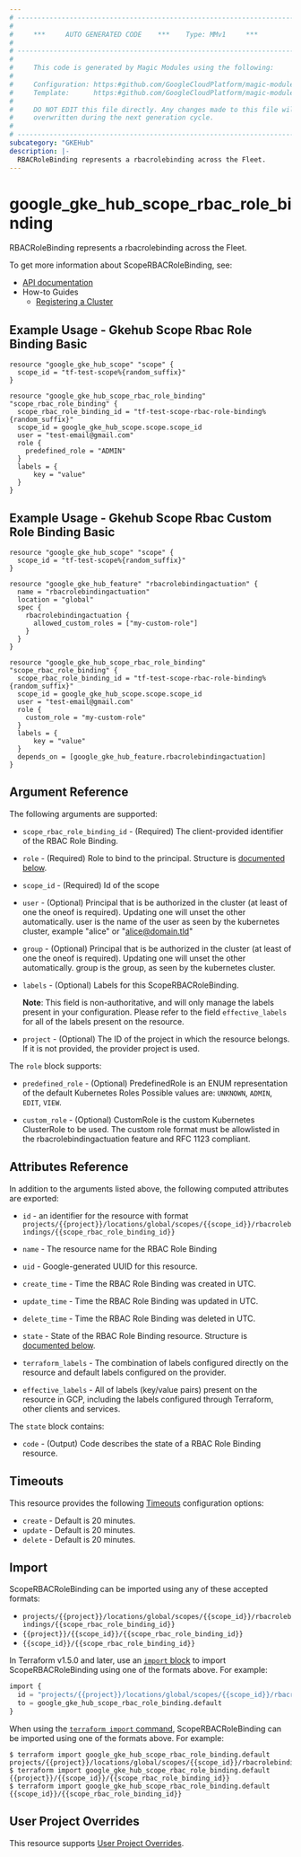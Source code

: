 ```yaml
---
# ----------------------------------------------------------------------------
#
#     ***     AUTO GENERATED CODE    ***    Type: MMv1     ***
#
# ----------------------------------------------------------------------------
#
#     This code is generated by Magic Modules using the following:
#
#     Configuration: https:#github.com/GoogleCloudPlatform/magic-modules/tree/main/mmv1/products/gkehub2/ScopeRBACRoleBinding.yaml
#     Template:      https:#github.com/GoogleCloudPlatform/magic-modules/tree/main/mmv1/templates/terraform/resource.html.markdown.tmpl
#
#     DO NOT EDIT this file directly. Any changes made to this file will be
#     overwritten during the next generation cycle.
#
# ----------------------------------------------------------------------------
subcategory: "GKEHub"
description: |-
  RBACRoleBinding represents a rbacrolebinding across the Fleet.
---
```


# google_gke_hub_scope_rbac_role_binding

RBACRoleBinding represents a rbacrolebinding across the Fleet.


To get more information about ScopeRBACRoleBinding, see:

* [API documentation](https://cloud.google.com/anthos/fleet-management/docs/reference/rest/v1/projects.locations.scopes.rbacrolebindings)
* How-to Guides
    * [Registering a Cluster](https://cloud.google.com/anthos/multicluster-management/connect/registering-a-cluster#register_cluster)

## Example Usage - Gkehub Scope Rbac Role Binding Basic


```hcl
resource "google_gke_hub_scope" "scope" {
  scope_id = "tf-test-scope%{random_suffix}"
}

resource "google_gke_hub_scope_rbac_role_binding" "scope_rbac_role_binding" {
  scope_rbac_role_binding_id = "tf-test-scope-rbac-role-binding%{random_suffix}"
  scope_id = google_gke_hub_scope.scope.scope_id
  user = "test-email@gmail.com"
  role {
    predefined_role = "ADMIN"
  }
  labels = {
      key = "value" 
  }
}
```
## Example Usage - Gkehub Scope Rbac Custom Role Binding Basic


```hcl
resource "google_gke_hub_scope" "scope" {
  scope_id = "tf-test-scope%{random_suffix}"
}

resource "google_gke_hub_feature" "rbacrolebindingactuation" {
  name = "rbacrolebindingactuation"
  location = "global"
  spec {
    rbacrolebindingactuation {
      allowed_custom_roles = ["my-custom-role"]
    }
  }
}

resource "google_gke_hub_scope_rbac_role_binding" "scope_rbac_role_binding" {
  scope_rbac_role_binding_id = "tf-test-scope-rbac-role-binding%{random_suffix}"
  scope_id = google_gke_hub_scope.scope.scope_id
  user = "test-email@gmail.com"
  role {
    custom_role = "my-custom-role"
  }
  labels = {
      key = "value" 
  }
  depends_on = [google_gke_hub_feature.rbacrolebindingactuation]
}
```

## Argument Reference

The following arguments are supported:


* `scope_rbac_role_binding_id` -
  (Required)
  The client-provided identifier of the RBAC Role Binding.

* `role` -
  (Required)
  Role to bind to the principal.
  Structure is [documented below](#nested_role).

* `scope_id` -
  (Required)
  Id of the scope


* `user` -
  (Optional)
  Principal that is be authorized in the cluster (at least of one the oneof
  is required). Updating one will unset the other automatically.
  user is the name of the user as seen by the kubernetes cluster, example
  "alice" or "alice@domain.tld"

* `group` -
  (Optional)
  Principal that is be authorized in the cluster (at least of one the oneof
  is required). Updating one will unset the other automatically.
  group is the group, as seen by the kubernetes cluster.

* `labels` -
  (Optional)
  Labels for this ScopeRBACRoleBinding.

  **Note**: This field is non-authoritative, and will only manage the labels present in your configuration.
  Please refer to the field `effective_labels` for all of the labels present on the resource.

* `project` - (Optional) The ID of the project in which the resource belongs.
    If it is not provided, the provider project is used.



<a name="nested_role"></a>The `role` block supports:

* `predefined_role` -
  (Optional)
  PredefinedRole is an ENUM representation of the default Kubernetes Roles
  Possible values are: `UNKNOWN`, `ADMIN`, `EDIT`, `VIEW`.

* `custom_role` -
  (Optional)
  CustomRole is the custom Kubernetes ClusterRole to be used. The custom role format must be allowlisted in the rbacrolebindingactuation feature and RFC 1123 compliant.

## Attributes Reference

In addition to the arguments listed above, the following computed attributes are exported:

* `id` - an identifier for the resource with format `projects/{{project}}/locations/global/scopes/{{scope_id}}/rbacrolebindings/{{scope_rbac_role_binding_id}}`

* `name` -
  The resource name for the RBAC Role Binding

* `uid` -
  Google-generated UUID for this resource.

* `create_time` -
  Time the RBAC Role Binding was created in UTC.

* `update_time` -
  Time the RBAC Role Binding was updated in UTC.

* `delete_time` -
  Time the RBAC Role Binding was deleted in UTC.

* `state` -
  State of the RBAC Role Binding resource.
  Structure is [documented below](#nested_state).

* `terraform_labels` -
  The combination of labels configured directly on the resource
   and default labels configured on the provider.

* `effective_labels` -
  All of labels (key/value pairs) present on the resource in GCP, including the labels configured through Terraform, other clients and services.


<a name="nested_state"></a>The `state` block contains:

* `code` -
  (Output)
  Code describes the state of a RBAC Role Binding resource.

## Timeouts

This resource provides the following
[Timeouts](https://developer.hashicorp.com/terraform/plugin/sdkv2/resources/retries-and-customizable-timeouts) configuration options:

- `create` - Default is 20 minutes.
- `update` - Default is 20 minutes.
- `delete` - Default is 20 minutes.

## Import


ScopeRBACRoleBinding can be imported using any of these accepted formats:

* `projects/{{project}}/locations/global/scopes/{{scope_id}}/rbacrolebindings/{{scope_rbac_role_binding_id}}`
* `{{project}}/{{scope_id}}/{{scope_rbac_role_binding_id}}`
* `{{scope_id}}/{{scope_rbac_role_binding_id}}`


In Terraform v1.5.0 and later, use an [`import` block](https://developer.hashicorp.com/terraform/language/import) to import ScopeRBACRoleBinding using one of the formats above. For example:

```tf
import {
  id = "projects/{{project}}/locations/global/scopes/{{scope_id}}/rbacrolebindings/{{scope_rbac_role_binding_id}}"
  to = google_gke_hub_scope_rbac_role_binding.default
}
```

When using the [`terraform import` command](https://developer.hashicorp.com/terraform/cli/commands/import), ScopeRBACRoleBinding can be imported using one of the formats above. For example:

```
$ terraform import google_gke_hub_scope_rbac_role_binding.default projects/{{project}}/locations/global/scopes/{{scope_id}}/rbacrolebindings/{{scope_rbac_role_binding_id}}
$ terraform import google_gke_hub_scope_rbac_role_binding.default {{project}}/{{scope_id}}/{{scope_rbac_role_binding_id}}
$ terraform import google_gke_hub_scope_rbac_role_binding.default {{scope_id}}/{{scope_rbac_role_binding_id}}
```

## User Project Overrides

This resource supports [User Project Overrides](https://registry.terraform.io/providers/hashicorp/google/latest/docs/guides/provider_reference#user_project_override).
